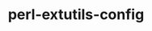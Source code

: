 ---
title: "perl-extutils-config"
layout: cache
categories: [package, develop]
meta: {"versions": ["0.008"], "compilers": ["gcc@=7.3.1"], "oss": ["amzn2"], "platforms": ["linux"], "targets": ["aarch64", "neoverse_n1", "x86_64_v3"], "stacks": ["aws-ahug", "aws-ahug-aarch64", "root"], "num_specs": 9, "num_specs_by_stack": {"aws-ahug-aarch64": 8, "root": 9, "aws-ahug": 1}}
spec_details: [{"hash": "xo6jcxqdm3ksiklqbuvcl6tfkbh4zojz", "compiler": "gcc@=7.3.1", "versions": ["0.008"], "os": "amzn2", "platform": "linux", "target": "aarch64", "variants": ["build_system=perl"], "stacks": ["aws-ahug-aarch64", "root"], "size": "-", "tarball": "https://binaries.spack.io/develop/build_cache/linux-amzn2-aarch64/gcc-7.3.1/perl-extutils-config-0.008/linux-amzn2-aarch64-gcc-7.3.1-perl-extutils-config-0.008-xo6jcxqdm3ksiklqbuvcl6tfkbh4zojz.spack"}, {"hash": "waphnd4vqjnhwc4xdottehuvrx5rkdhj", "compiler": "gcc@=7.3.1", "versions": ["0.008"], "os": "amzn2", "platform": "linux", "target": "aarch64", "variants": ["build_system=perl"], "stacks": ["aws-ahug-aarch64", "root"], "size": "-", "tarball": "https://binaries.spack.io/develop/build_cache/linux-amzn2-aarch64/gcc-7.3.1/perl-extutils-config-0.008/linux-amzn2-aarch64-gcc-7.3.1-perl-extutils-config-0.008-waphnd4vqjnhwc4xdottehuvrx5rkdhj.spack"}, {"hash": "t3e6zs2jyahoiuw3a33423snskw4axsr", "compiler": "gcc@=7.3.1", "versions": ["0.008"], "os": "amzn2", "platform": "linux", "target": "aarch64", "variants": ["build_system=perl"], "stacks": ["aws-ahug-aarch64", "root"], "size": "-", "tarball": "https://binaries.spack.io/develop/build_cache/linux-amzn2-aarch64/gcc-7.3.1/perl-extutils-config-0.008/linux-amzn2-aarch64-gcc-7.3.1-perl-extutils-config-0.008-t3e6zs2jyahoiuw3a33423snskw4axsr.spack"}, {"hash": "jblvewdec2w7jasqk6w3hbpksf2rqhzw", "compiler": "gcc@=7.3.1", "versions": ["0.008"], "os": "amzn2", "platform": "linux", "target": "aarch64", "variants": ["build_system=perl"], "stacks": ["aws-ahug-aarch64", "root"], "size": "-", "tarball": "https://binaries.spack.io/develop/build_cache/linux-amzn2-aarch64/gcc-7.3.1/perl-extutils-config-0.008/linux-amzn2-aarch64-gcc-7.3.1-perl-extutils-config-0.008-jblvewdec2w7jasqk6w3hbpksf2rqhzw.spack"}, {"hash": "5rd4sdru5bti3dupncpdlstsz2wffxwz", "compiler": "gcc@=7.3.1", "versions": ["0.008"], "os": "amzn2", "platform": "linux", "target": "neoverse_n1", "variants": ["build_system=perl"], "stacks": ["aws-ahug-aarch64", "root"], "size": "-", "tarball": "https://binaries.spack.io/develop/build_cache/linux-amzn2-neoverse_n1/gcc-7.3.1/perl-extutils-config-0.008/linux-amzn2-neoverse_n1-gcc-7.3.1-perl-extutils-config-0.008-5rd4sdru5bti3dupncpdlstsz2wffxwz.spack"}, {"hash": "336em2e56l5aa2x2cemkvqtc3pz2v5tv", "compiler": "gcc@=7.3.1", "versions": ["0.008"], "os": "amzn2", "platform": "linux", "target": "neoverse_n1", "variants": ["build_system=perl"], "stacks": ["aws-ahug-aarch64", "root"], "size": "-", "tarball": "https://binaries.spack.io/develop/build_cache/linux-amzn2-neoverse_n1/gcc-7.3.1/perl-extutils-config-0.008/linux-amzn2-neoverse_n1-gcc-7.3.1-perl-extutils-config-0.008-336em2e56l5aa2x2cemkvqtc3pz2v5tv.spack"}, {"hash": "a3frybelmgciokz5s7stiy4khmboip7j", "compiler": "gcc@=7.3.1", "versions": ["0.008"], "os": "amzn2", "platform": "linux", "target": "neoverse_n1", "variants": ["build_system=perl"], "stacks": ["aws-ahug-aarch64", "root"], "size": "-", "tarball": "https://binaries.spack.io/develop/build_cache/linux-amzn2-neoverse_n1/gcc-7.3.1/perl-extutils-config-0.008/linux-amzn2-neoverse_n1-gcc-7.3.1-perl-extutils-config-0.008-a3frybelmgciokz5s7stiy4khmboip7j.spack"}, {"hash": "pdzpgkklavq2ht5lkdrcem47frizfgiy", "compiler": "gcc@=7.3.1", "versions": ["0.008"], "os": "amzn2", "platform": "linux", "target": "neoverse_n1", "variants": ["build_system=perl"], "stacks": ["aws-ahug-aarch64", "root"], "size": "-", "tarball": "https://binaries.spack.io/develop/build_cache/linux-amzn2-neoverse_n1/gcc-7.3.1/perl-extutils-config-0.008/linux-amzn2-neoverse_n1-gcc-7.3.1-perl-extutils-config-0.008-pdzpgkklavq2ht5lkdrcem47frizfgiy.spack"}, {"hash": "e432ccoq2dkjq374kpeekqeafyapnqpr", "compiler": "gcc@=7.3.1", "versions": ["0.008"], "os": "amzn2", "platform": "linux", "target": "x86_64_v3", "variants": ["build_system=perl"], "stacks": ["root", "aws-ahug"], "size": "-", "tarball": "https://binaries.spack.io/develop/build_cache/linux-amzn2-x86_64_v3/gcc-7.3.1/perl-extutils-config-0.008/linux-amzn2-x86_64_v3-gcc-7.3.1-perl-extutils-config-0.008-e432ccoq2dkjq374kpeekqeafyapnqpr.spack"}]
---